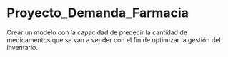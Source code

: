 # Proyecto_Demanda_Farmacia
Crear un modelo con la capacidad de predecir la cantidad de medicamentos que se van a vender con el fin de optimizar la gestión del inventario.
